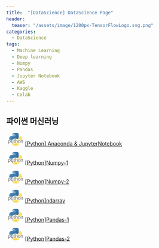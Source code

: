 ```yaml
---
title:  "[DataScience] DataScience Page"
header:
  teaser: "/assets/image/1200px-TensorFlowLogo.svg.png"
categories: 
  - DataScience
tags:
  - Machine Learning
  - Deep learning
  - Numpy
  - Pandas
  - Jupyter Notebook
  - AWS
  - Kaggle
  - Colab
---
```

## 파이썬 머신러닝

<img src="/assets/image/python.jpg" alt="python" style="width:50px">[[Python] Anaconda & JupyterNotebook](/python/Anaconda/) 

<img src="/assets/image/python.jpg" alt="python" style="width:50px">[[Python]Numpy-1](/python/Numpy/) 

<img src="/assets/image/python.jpg" alt="python" style="width:50px">[[Python]Numpy-2](/python/Numpy_2/) 

<img src="/assets/image/python.jpg" alt="python" style="width:50px">[[Python]ndarray](/python/ndarray/) 

<img src="/assets/image/python.jpg" alt="python" style="width:50px">[[Python]Pandas-1](/python/Pandas/) 

<img src="/assets/image/python.jpg" alt="python" style="width:50px">[[Python]Pandas-2](/python/Pandas_2/) 

